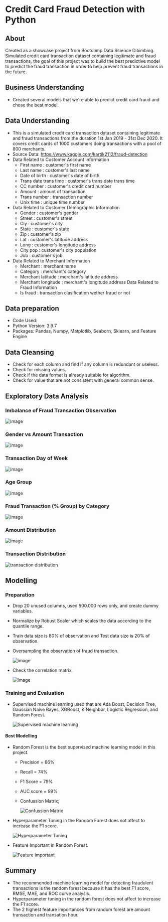 # **Credit Card Fraud Detection with Python**

## **About**
Created as a showcase project from Bootcamp Data Science Dibimbing. Simulated credit card transaction dataset containing legitimate and fraud transactions, the goal of this project was to build the best predictive model to predict the fraud transaction in order to help prevent fraud transactions in the future.

## **Business Understanding**
* Created several models that we're able to predict credit card fraud and chose the best model.

## **Data Understanding**
* This is a simulated credit card transaction dataset containing legitimate and fraud transactions from the duration 1st Jan 2019 - 31st Dec 2020. It covers credit cards of 1000   customers doing transactions with a pool of 800 merchants.
* Source Data: https://www.kaggle.com/kartik2112/fraud-detection
* Data Related to Customer Account Information
	* First name : customer's first name
	* Last name : customer's last name
	* Date of birth : customer's date of birth
	* Trans date trans time : customer's trans date trans time
	* CC number : customer's credit card number
	* Amount : amount of transaction
	* Trans number : transaction number
	* Unix time : unique time number 
* Data Related to Customer Demographic Information
	* Gender : customer's gender 
	* Street : customer's street 
	* Ciy : customer's city
	* State : customer's state
	* Zip : customer's zip
	* Lat : customer's latitude address
	* Long : customer's longitude address
	* City pop : customer's city population
	* Job : customer's job
* Data Related to Merchant Information
	* Merchant : merchant name
	* Category : merchant's category
	* Merchant latitude : merchant's latitude address
	* Merchant longitude : merchant's longitude address
Data Related to Fraud Information
	* Is fraud : transaction clasification wether fraud or not

## **Data preparation**
* Code Used:
* Python Version: 3.9.7
* Packages: Pandas, Numpy, Matplotlib, Seaborn, Sklearn, and Feature Engine

## **Data Cleansing**
* Check for each column and find if any column is redundant or useless.
* Check for missing values.
* Check if the data format is already suitable for algorithm.
* Check for value that are not consistent with general common sense.

## **Exploratory Data Analysis**
### **Imbalance of Fraud Transaction Observation**

![image](https://user-images.githubusercontent.com/85482667/136994871-7e08d730-a7cd-4f65-9027-352367684f58.png)

### **Gender vs Amount Transaction**

![image](https://user-images.githubusercontent.com/85482667/136995431-cb9e1b9c-e50c-4740-b70f-aed2f7cccb08.png)

### **Transaction Day of Week**

![image](https://user-images.githubusercontent.com/85482667/136995491-44000244-3a4b-477f-a208-f8b70199e90a.png)

### **Age Group**

![image](https://user-images.githubusercontent.com/85482667/136995641-56554f23-8526-4889-9f52-be4b1544aeca.png)

### **Fraud Transaction (% Group) by Category**

![image](https://user-images.githubusercontent.com/85482667/136995846-44c04489-ef0d-4efe-98f2-dbd20ea4789a.png)

### **Amount Distribution**

![image](https://user-images.githubusercontent.com/85482667/136995961-ab935ccf-08b2-46bb-b118-de0785efd438.png)

### **Transaction Distribution**

![transaction distribution](https://user-images.githubusercontent.com/85482667/136996167-5bde524a-db29-4302-8105-91a9014a6c99.png)

## **Modelling**
### **Preparation**
* Drop 20 unused columns, used 500.000 rows only, and create dummy variables.
* Normalize by Robust Scaler which scales the data according to the quantile range.
* Train data size is 80% of observation and Test data size is 20% of observation.
* Oversampling the observation of fraud transaction.
  
  ![image](https://user-images.githubusercontent.com/85482667/136617100-8b1995ee-c119-4388-871b-fc88bd3bf0bf.png)

* Check the correlation matrix.
 
  ![image](https://user-images.githubusercontent.com/85482667/136616839-c3c6fea1-f865-4987-ad6c-4614ce96516c.png)
  
### **Training and Evaluation**

* Supervised machine learning used that are Ada Boost, Decision Tree, Gaussian Naive Bayes, XGBoost, K Neighbor, Logistic Regression, and Random Forest.

  ![Supervised machine learning](https://user-images.githubusercontent.com/85482667/136396056-ac6ce4d9-427c-423b-b7be-7927e4b620e2.png)
  
#### **Best Modelling**

* Random Forest is the best supervised machine learning model in this project.
  * Precision = 86%
  * Recall = 74%
  * F1 Score = 79%
  * AUC score = 99%
  * Confussion Matrix;
  
    ![Confussion Matrix](https://user-images.githubusercontent.com/85482667/136394809-0371c7b4-dd4b-4503-9e4b-5c75e53d53bc.png)
* Hyperparameter Tuning in the Random Forest does not affect to increase the F1 score.

  ![Hyperparameter Tuning](https://user-images.githubusercontent.com/85482667/136393750-6842d277-90e9-4111-b802-17d7bcf60c68.png)
* Feature Important in Random Forest.

  ![Feature Important](https://user-images.githubusercontent.com/85482667/136394953-6d01b3b8-5003-4b9f-b1b6-ad4f20f8a44f.png)

## **Summary**
* The recommended machine learning model for detecting fraudulent transactions is the random forest because it has the best F1 score, RMSE, MAE, and ROC curve analysis.
* Hyperparameter tuning in the random forest does not affect to increase the F1 score.
* The 2 highest feature importances from random forest are amount transaction and transation hour.
